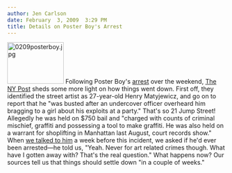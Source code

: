 ```yaml
---
author: Jen Carlson
date: February  3, 2009  3:29 PM
title: Details on Poster Boy's Arrest
---
```


<p><span class="mt-enclosure mt-enclosure-image" style="display: inline;"> <img alt="0209posterboy.jpg" src="https://web.archive.org/web/20110629085429im_/http://gothamist.com/attachments/arts_jen/0209posterboy.jpg" width="130" height="96" class="image-right"> </span>Following Poster Boy&apos;s <a href="https://web.archive.org/web/20110629085429/http://gothamist.com/2009/01/31/nypd_rolls_up_on_posterboy.php">arrest</a> over the weekend, <a href="https://web.archive.org/web/20110629085429/http://www.nypost.com/seven/02032009/news/regionalnews/hes_a_boaster_boy_153314.htm">The NY Post</a> sheds some more light on how things went down. First off, they identified the street artist as 27-year-old Henry Matyjewicz, and go on to report that he &quot;was busted after an undercover officer overheard him bragging to a girl about his exploits at a party.&quot; That&apos;s so 21 Jump Street! Allegedly he was held on $750 bail and &quot;charged with counts of criminal mischief, graffiti and possessing a tool to make graffiti. He was also held on a warrant for shoplifting in Manhattan last August, court records show.&quot; When <a href="https://web.archive.org/web/20110629085429/http://gothamist.com/2009/01/23/posterboy_street_artist.php">we talked to him</a> a week before this incident, we asked if he&apos;d ever been arrested&#x2014;he told us, &quot;Yeah. Never for art related crimes though. What have I gotten away with? That&apos;s the real question.&quot; What happens now? Our sources tell us that things should settle down &quot;in a couple of weeks.&quot;</p>